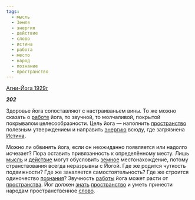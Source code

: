 ```yaml
---
tags:
  - мысль
  - Земля
  - энергия
  - действие
  - слово
  - истина
  - работа
  - место
  - народ
  - познание
  - пространство
---
```

[Агни-Йога 1929г](https://127.0.0.1:4002/agni/1929)

___202___

Здоровье йога сопоставляют с настраиваньем вины. То же можно сказать о [работе](../../../tags/#работа) йога, то звучной, то молчаливой, покрытой покрывалом целесообразности. Цель йога — наполнить [пространство](../../../tags/#пространство) полезным утверждением и направить [энергию](../../../tags/#энергия) всюду, где загрязнена [Истина](../../../tags/#истина).   

Можно ли обвинять йога, если он неожиданно появляется или надолго исчезает? Пора оставить привязанность к определённому месту. Лишь [мысль](../../../tags/#мысль) и [действие](../../../tags/#действие) могут обусловить [земное](../../../tags/#Земля) местонахождение, потому странствования всегда неразрывны с Йогой. Где же родится чуткость подвижности? Где же закаляется самостоятельность? Где же строится одиночество [познания](../../../tags/#познание)? Звучность [работы](../../../tags/#работа) йога может расти от [пространства](../../../tags/#пространство). Йог должен [знать](../../../tags/#познание) [пространство](../../../tags/#пространство) и уметь принести народам пространственное [слово](../../../tags/#слово).